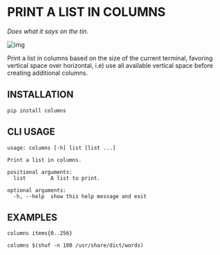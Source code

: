 # PRINT A LIST IN COLUMNS

*Does what it says on the tin.*

![img](./scrot.png "Screenshot")

Print a list in columns based on the size of the current terminal, favoring
vertical space over horizontal, i.e) use all available vertical space before
creating additional columns.

## INSTALLATION

`pip install columns`

## CLI USAGE

```
usage: columns [-h] list [list ...]

Print a list in columns.

positional arguments:
  list        A list to print.

optional arguments:
  -h, --help  show this help message and exit
```

## EXAMPLES

`columns items{0..256}`

`columns $(shuf -n 100 /usr/share/dict/words)`
